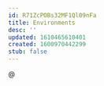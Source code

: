 ```yaml
---
id: R71ZcPOBs32MF1Ql09nFa
title: Environments
desc: ''
updated: 1610465610401
created: 1600970442299
stub: false
---
```


@
